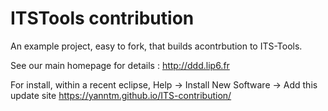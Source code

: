 # ITSTools contribution

An example project, easy to fork, that builds acontrbution to ITS-Tools.

See our main homepage for details : http://ddd.lip6.fr

For install, within a recent eclipse, 
Help -> Install New Software -> Add this update site https://yanntm.github.io/ITS-contribution/


